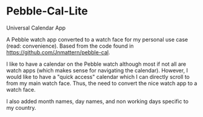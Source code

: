 Pebble-Cal-Lite
===============

Universal Calendar App

A Pebble watch app converted to a watch face for my personal use case (read: convenience). Based from the code found in https://github.com/Jnmattern/pebble-cal. 

I like to have a calendar on the Pebble watch although most if not all are watch apps (which makes sense for navigating the calendar). However, I would like to have a "quick access" calendar which I can directly scroll to from my main watch face. Thus, the need to convert the nice watch app to a watch face.

I also added month names, day names, and non working days specific to my country.
